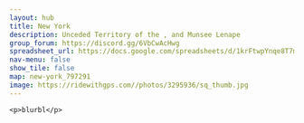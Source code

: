 ```yaml
---
layout: hub
title: New York
description: Unceded Territory of the , and Munsee Lenape
group_forum: https://discord.gg/6VbCwAcHwg
spreadsheet_url: https://docs.google.com/spreadsheets/d/1krFtwpYnqe8T7mCaAVJzsqxe_CYDAIbQKwoLMMPZc3k/gviz/tq?tqx=out:json&sheet=new_york
nav-menu: false
show_tile: false
map: new-york_797291
image: https://ridewithgps.com//photos/3295936/sq_thumb.jpg
---
```

    
    <p>blurbl</p>